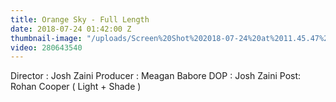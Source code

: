 ```yaml
---
title: Orange Sky - Full Length
date: 2018-07-24 01:42:00 Z
thumbnail-image: "/uploads/Screen%20Shot%202018-07-24%20at%2011.45.47%20am.png"
video: 280643540
---
```


Director : Josh Zaini
Producer : Meagan Babore
DOP : Josh Zaini
Post: Rohan Cooper ( Light + Shade ) 